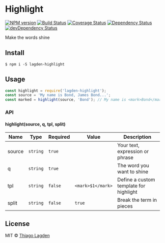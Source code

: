 # Highlight
[![NPM version][npm-img]][npm]
[![Build Status][ci-img]][ci]
[![Coverage Status][coveralls-img]][coveralls]
[![Dependency Status][dep-img]][dep]
[![devDependency Status][devDep-img]][devDep]

[npm-img]:       https://img.shields.io/npm/v/highlight.svg
[npm]:           https://www.npmjs.com/package/highlight
[ci-img]:        https://travis-ci.org/lagden/highlight.svg
[ci]:            https://travis-ci.org/lagden/highlight
[coveralls-img]: https://coveralls.io/repos/github/lagden/highlight/badge.svg?branch=master
[coveralls]:     https://coveralls.io/github/lagden/highlight?branch=master
[dep-img]:       https://david-dm.org/lagden/highlight.svg
[dep]:           https://david-dm.org/lagden/highlight
[devDep-img]:    https://david-dm.org/lagden/highlight/dev-status.svg
[devDep]:        https://david-dm.org/lagden/highlight#info=devDependencies


Make the words shine


## Install

```
$ npm i -S lagden-highlight
```


## Usage

```js
const highlight = require('lagden-highlight');
const source = 'My name is Bond, James Bond...';
const marked = highlight(source, 'Bond'); // My name is <mark>Bond</mark>, James <mark>Bond</mark>...
```


### API

#### highlight(source, q, tpl, split)

Name        | Type     | Required | Value   | Description
----------- | -------- | -------- | ------- | ------------
source      | `string` | `true`   |         | Your text, expression or phrase
q           | `string` | `true`   |         | The word you want to shine
tpl         | `string` | `false`  | `<mark>$1</mark>` | Define a custom template for highlight
split       | `string` | `false`  | `true`  | Break the term in pieces


## License

MIT © [Thiago Lagden](http://lagden.in)
